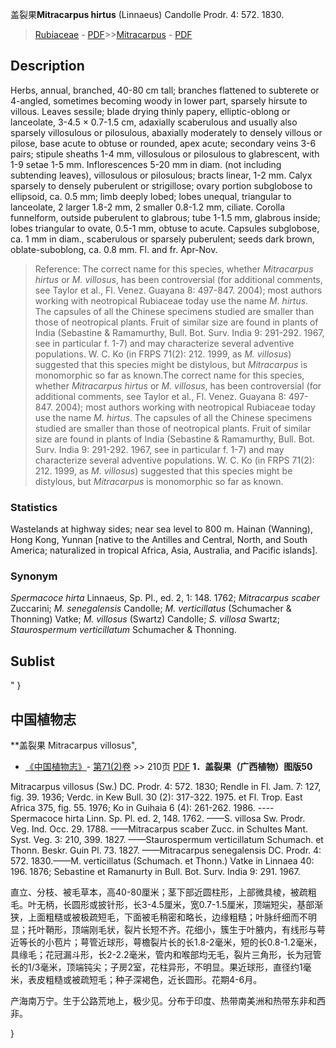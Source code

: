 盖裂果**Mitracarpus hirtus** (Linnaeus) Candolle Prodr. 4: 572. 1830.

> [Rubiaceae](http://www.iplant.cn/info/Rubiaceae?t=foc) - [PDF](http://www.iplant.cn/foc/pdf/Rubiaceae.pdf)>>[Mitracarpus](http://www.iplant.cn/info/Mitracarpus?t=foc) - [PDF](http://www.iplant.cn/foc/pdf/Mitracarpus.pdf)

## Description

Herbs, annual, branched, 40-80 cm tall; branches flattened to subterete or 4-angled, sometimes becoming woody in lower part, sparsely hirsute to villous. Leaves sessile; blade drying thinly papery, elliptic-oblong or lanceolate, 3-4.5 × 0.7-1.5 cm, adaxially scaberulous and usually also sparsely villosulous or pilosulous, abaxially moderately to densely villous or pilose, base acute to obtuse or rounded, apex acute; secondary veins 3-6 pairs; stipule sheaths 1-4 mm, villosulous or pilosulous to glabrescent, with 1-9 setae 1-5 mm. Inflorescences 5-20 mm in diam. (not including subtending leaves), villosulous or pilosulous; bracts linear, 1-2 mm. Calyx sparsely to densely puberulent or strigillose; ovary portion subglobose to ellipsoid, ca. 0.5 mm; limb deeply lobed; lobes unequal, triangular to lanceolate, 2 larger 1.8-2 mm, 2 smaller 0.8-1.2 mm, ciliate. Corolla funnelform, outside puberulent to glabrous; tube 1-1.5 mm, glabrous inside; lobes triangular to ovate, 0.5-1 mm, obtuse to acute. Capsules subglobose, ca. 1 mm in diam., scaberulous or sparsely puberulent; seeds dark brown, oblate-suboblong, ca. 0.8 mm. Fl. and fr. Apr-Nov.


> Reference: 
> The correct name for this species, whether *Mitracarpus hirtus* or *M. villosus*, has been controversial (for additional comments, see Taylor et al., Fl. Venez. Guayana 8: 497-847. 2004); most authors working with neotropical Rubiaceae today use the name *M. hirtus*. The capsules of all the Chinese specimens studied are smaller than those of neotropical plants. Fruit of similar size are found in plants of India (Sebastine & Ramamurthy, Bull. Bot. Surv. India 9: 291-292. 1967, see in particular f. 1-7) and may characterize several adventive populations. W. C. Ko (in FRPS 71(2): 212. 1999, as *M. villosus*) suggested that this species might be distylous, but *Mitracarpus* is monomorphic so far as known.The correct name for this species, whether *Mitracarpus hirtus* or *M. villosus*, has been controversial (for additional comments, see Taylor et al., Fl. Venez. Guayana 8: 497-847. 2004); most authors working with neotropical Rubiaceae today use the name *M. hirtus*. The capsules of all the Chinese specimens studied are smaller than those of neotropical plants. Fruit of similar size are found in plants of India (Sebastine & Ramamurthy, Bull. Bot. Surv. India 9: 291-292. 1967, see in particular f. 1-7) and may characterize several adventive populations. W. C. Ko (in FRPS 71(2): 212. 1999, as *M. villosus*) suggested that this species might be distylous, but *Mitracarpus* is monomorphic so far as known.

### Statistics
Wastelands at highway sides; near sea level to 800 m. Hainan (Wanning), Hong Kong, Yunnan [native to the Antilles and Central, North, and South America; naturalized in tropical Africa, Asia, Australia, and Pacific islands].

### Synonym
*Spermacoce hirta* Linnaeus, Sp. Pl., ed. 2, 1: 148. 1762; *Mitracarpus scaber* Zuccarini; *M. senegalensis* Candolle; *M. verticillatus* (Schumacher & Thonning) Vatke; *M. villosus* (Swartz) Candolle; *S. villosa* Swartz; *Staurospermum verticillatum* Schumacher & Thonning.


## Sublist
"
}
## 中国植物志

**盖裂果 Mitracarpus villosus",


* [《中国植物志》](http://www.iplant.cn/frps)- [第71(2)卷](http://www.iplant.cn/frps/vol/71(2)) >> 210页 [PDF](http://www.iplant.cn/frps/pdf/71(2)/210.PDF)
**1．盖裂果（广西植物）图版50**

Mitracarpus villosus (Sw.) DC. Prodr. 4: 572. 1830; Rendle in Fl. Jam. 7: 127, fig. 39. 1936; Verdc. in Kew Bull. 30 (2): 317-322. 1975. et Fl. Trop. East Africa 375, fig. 55. 1976; Ko in Guihaia 6 (4): 261-262. 1986. ----Spermacoce hirta Linn. Sp. Pl. ed. 2, 148. 1762. ——S. villosa Sw. Prodr. Veg. Ind. Occ. 29. 1788. ——Mitracarpus scaber Zucc. in Schultes Mant. Syst. Veg. 3: 210, 399. 1827. ——Staurospermum verticillatum Schumach. et Thonn. Beskr. Guin Pl. 73. 1827. ——Mitracarpus senegalensis DC. Prodr. 4: 572. 1830.——M. verticillatus (Schumach. et Thonn.) Vatke in Linnaea 40: 196. 1876; Sebastine et Ramanurty in Bull. Bot. Surv. India 9: 291. 1967.

直立、分枝、被毛草本，高40-80厘米；茎下部近圆柱形，上部微具棱，被疏粗毛。叶无柄，长圆形或披针形，长3-4.5厘米，宽0.7-1.5厘米，顶端短尖，基部渐狭，上面粗糙或被极疏短毛，下面被毛稍密和略长，边缘粗糙；叶脉纤细而不明显；托叶鞘形，顶端刚毛状，裂片长短不齐。花细小，簇生于叶腋内，有线形与萼近等长的小苞片；萼管近球形，萼檐裂片长的长1.8-2毫米，短的长0.8-1.2毫米，具缘毛；花冠漏斗形，长2-2.2毫米，管内和喉部均无毛，裂片三角形，长为冠管长的1/3毫米，顶端钝尖；子房2室，花柱异形，不明显。果近球形，直径约1毫米，表皮粗糙或被疏短毛；种子深褐色，近长圆形。花期4-6月。

产海南万宁。生于公路荒地上，极少见。分布于印度、热带南美洲和热带东非和西非。

}
